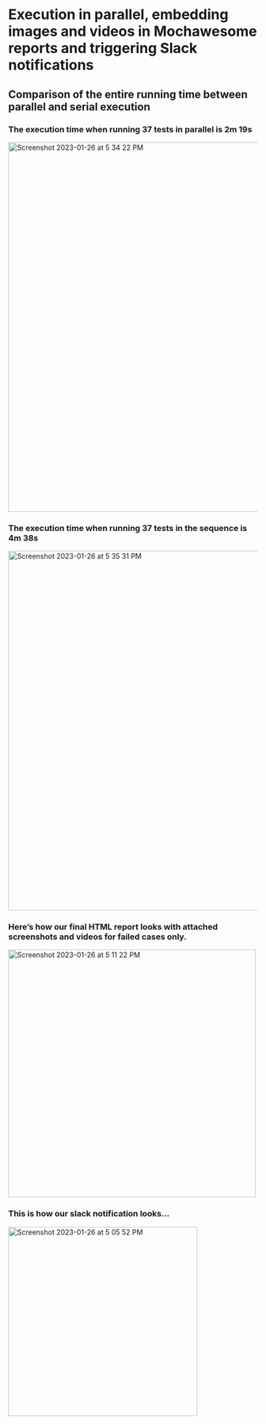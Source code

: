 # Execution in parallel, embedding images and videos in Mochawesome reports and triggering Slack notifications

## Comparison of the entire running time between parallel and serial execution

### The execution time when running 37 tests in parallel is 2m 19s 
<img width="746" alt="Screenshot 2023-01-26 at 5 34 22 PM" src="https://user-images.githubusercontent.com/101544305/216951691-e8c7cbe4-5de7-4f03-ac47-0788afbb9334.png">

### The execution time when running 37 tests in the sequence is 4m 38s 
<img width="726" alt="Screenshot 2023-01-26 at 5 35 31 PM" src="https://user-images.githubusercontent.com/101544305/216951698-80b6baa6-9373-41c8-904e-19d926f4b818.png">

### Here’s how our final HTML report looks with attached screenshots and videos for failed cases only.
<img width="500" alt="Screenshot 2023-01-26 at 5 11 22 PM" src="https://user-images.githubusercontent.com/101544305/216951645-99d2192c-d612-4e43-a2fa-56e36e849ef2.png">

### This is how our slack notification looks...
<img width="382" alt="Screenshot 2023-01-26 at 5 05 52 PM" src="https://user-images.githubusercontent.com/101544305/216951670-80f749cb-57aa-4edf-9c3f-12301544e083.png">



